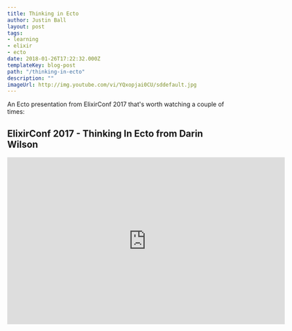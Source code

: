 ```yaml
---
title: Thinking in Ecto
author: Justin Ball
layout: post
tags:
- learning
- elixir
- ecto
date: 2018-01-26T17:22:32.000Z
templateKey: blog-post
path: "/thinking-in-ecto"
description: ""
imageUrl: http://img.youtube.com/vi/YQxopjai0CU/sddefault.jpg
---
```

<p>An Ecto presentation from ElixirConf 2017 that's worth watching a couple of times:</p>

<div id="YQxopjai0CU" class="youtube-video">
  <h2 class="youtube-title">ElixirConf 2017 - Thinking In Ecto from Darin Wilson</h2>
  <iframe src="https://www.youtube.com/embed/YQxopjai0CU" frameborder="0" width="640" height="385" allowfullscreen>
    <p>Your browser does not support iframes.</p>
  </iframe>
</div>